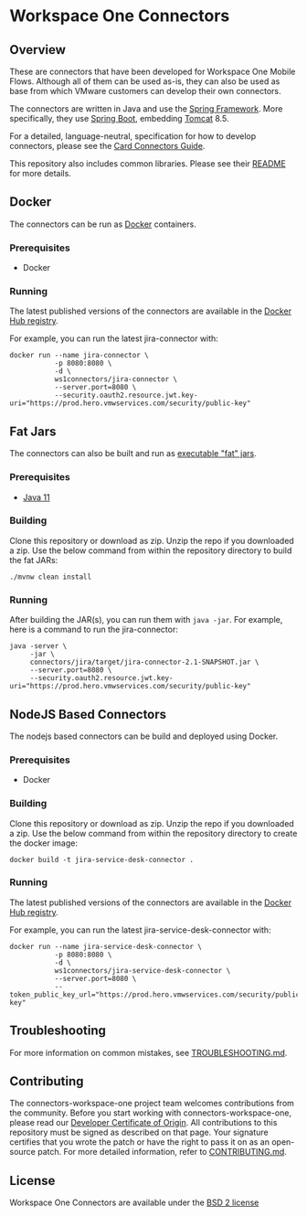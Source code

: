 # Workspace One Connectors

## Overview

These are connectors that have been developed for Workspace One Mobile Flows. Although all of them can be used as-is,
they can also be used as base from which VMware customers can develop their own connectors.

The connectors are written in Java and use the [Spring Framework](https://spring.io/). More specifically, they use
[Spring Boot](https://projects.spring.io/spring-boot/), embedding [Tomcat](http://tomcat.apache.org/) 8.5.

For a detailed, language-neutral, specification for how to develop connectors, please see the
[Card Connectors Guide](https://github.com/vmware-samples/card-connectors-guide).

This repository also includes common libraries. Please see their [README](https://github.com/vmware/connectors-workspace-one/blob/master/connectors-common/README.md) for more details.

## Docker

The connectors can be run as [Docker](https://www.docker.com/) containers.

### Prerequisites

* Docker

### Running

The latest published versions of the connectors are available in the [Docker Hub registry](https://hub.docker.com/u/ws1connectors/).

For example, you can run the latest jira-connector with:

```
docker run --name jira-connector \
           -p 8080:8080 \
           -d \
           ws1connectors/jira-connector \
           --server.port=8080 \
           --security.oauth2.resource.jwt.key-uri="https://prod.hero.vmwservices.com/security/public-key"
```

## Fat Jars

The connectors can also be built and run as [executable "fat" jars](https://docs.spring.io/spring-boot/docs/current/reference/html/howto-build.html#howto-create-an-executable-jar-with-maven).

### Prerequisites

* [Java 11](https://www.java.com/en/download/help/index_installing.xml)

### Building

Clone this repository or download as zip.
Unzip the repo if you downloaded a zip.
Use the below command from within the repository directory to build the fat JARs:

```
./mvnw clean install
```

### Running

After building the JAR(s), you can run them with `java -jar`.  For example, here is a command to run the jira-connector:

```
java -server \
     -jar \
     connectors/jira/target/jira-connector-2.1-SNAPSHOT.jar \
     --server.port=8080 \
     --security.oauth2.resource.jwt.key-uri="https://prod.hero.vmwservices.com/security/public-key"
```

## NodeJS Based Connectors
The nodejs based connectors can be build and deployed using Docker.

### Prerequisites

* Docker

### Building

Clone this repository or download as zip.
Unzip the repo if you downloaded a zip.
Use the below command from within the repository directory to create the docker image:

```
docker build -t jira-service-desk-connector .
```

### Running

The latest published versions of the connectors are available in the [Docker Hub registry](https://hub.docker.com/u/ws1connectors/).

For example, you can run the latest jira-service-desk-connector with:

```
docker run --name jira-service-desk-connector \
           -p 8080:8080 \
           -d \
           ws1connectors/jira-service-desk-connector \
           --server.port=8080 \
           --token_public_key_url="https://prod.hero.vmwservices.com/security/public-key"
```

## Troubleshooting

For more information on common mistakes, see [TROUBLESHOOTING.md](TROUBLESHOOTING.md).

## Contributing

The connectors-workspace-one project team welcomes contributions from the community. Before you start working with
connectors-workspace-one, please read our [Developer Certificate of Origin](https://cla.vmware.com/dco). All
contributions to this repository must be signed as described on that page. Your signature certifies that you wrote
the patch or have the right to pass it on as an open-source patch. For more detailed information, refer
to [CONTRIBUTING.md](CONTRIBUTING.md).

## License

Workspace One Connectors are available under the [BSD 2 license](https://github.com/vmware/connectors-workspace-one/blob/master/LICENSE.txt)
